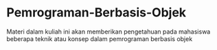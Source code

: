 # Pemrograman-Berbasis-Objek
Materi  dalam  kuliah  ini  akan  memberikan  pengetahuan pada  mahasiswa  beberapa teknik atau konsep dalam pemrograman berbasis objek
